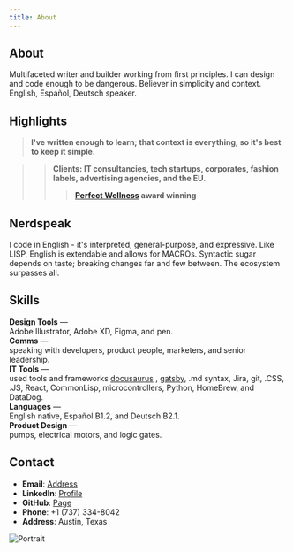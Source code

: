 ```yaml
---
title: About
---
```


## About 

Multifaceted writer and builder working from first principles. I can design and code enough to be dangerous. Believer in simplicity and context. English, Español, Deutsch speaker. 

## Highlights 

> **I've written enough to learn; that context is everything, so it's best to keep it simple.**

>> **Clients: IT consultancies, tech startups, corporates, fashion labels, advertising agencies, and the EU.**
>>> **[Perfect Wellness](https://perfectwellnessgroup.com) ~~award~~ winning**

## Nerdspeak

I code in English - it's interpreted, general-purpose, and expressive. 
Like LISP, English is extendable and allows for MACROs. 
Syntactic sugar depends on taste; breaking changes far and few between. 
The ecosystem surpasses all.

## Skills

**Design Tools** —  <br />  Adobe Illustrator, Adobe XD, Figma, and pen.<br /> 
**Comms** —  <br /> speaking with developers, product people, marketers, and senior leadership. <br /> 
**IT Tools** —  <br /> used tools and frameworks [docusaurus](../docs/Tech%20Writing/Directory%20for%20website%20&%20content#what-is-docusaurus)
, [gatsby](https://github.com/alan4247748/df), .md syntax, Jira, git, .CSS, .JS, React, CommonLisp, microcontrollers, Python, HomeBrew, and DataDog. <br /> 
**Languages** —  <br /> English native, Español B1.2, and Deutsch B2.1. <br /> 
**Product Design** —  <br /> pumps, electrical motors, and logic gates.<br /> 

## Contact

- **Email**: [Address](mailto:donohomurphy@gmail.com)
- **LinkedIn**: [Profile](https://www.linkedin.com/in/alan-murphy-/)
- **GitHub**: [Page](https://github.com/Alan4247748)
- **Phone**: +1 (737) 334-8042
- **Address**: Austin, Texas

![Portrait](/img/Me2.png)